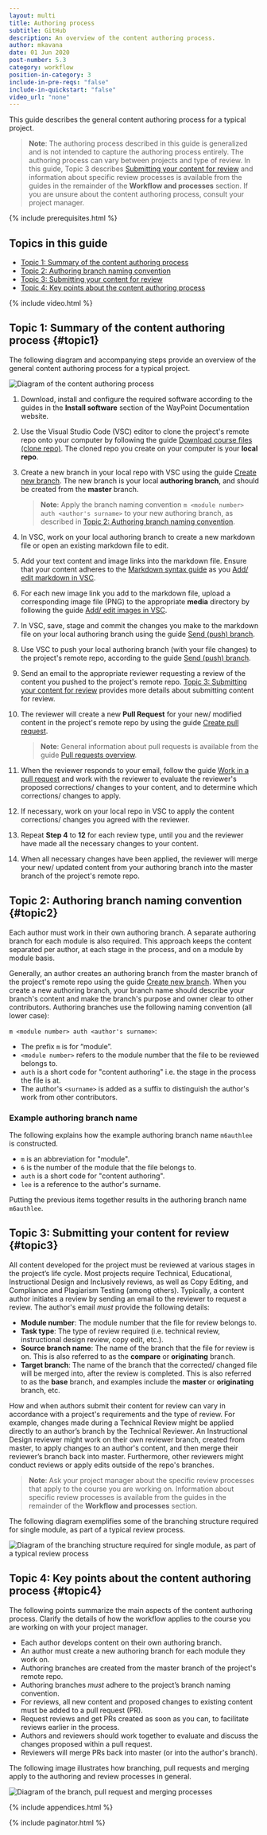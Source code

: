 ```yaml
---
layout: multi
title: Authoring process
subtitle: GitHub
description: An overview of the content authoring process.
author: mkavana
date: 01 Jun 2020
post-number: 5.3
category: workflow
position-in-category: 3
include-in-pre-reqs: "false"
include-in-quickstart: "false"
video_url: "none"
---
```


This guide describes the general content authoring process for a typical project.

> **Note**: The authoring process described in this guide is generalized and is not intended to capture the authoring process entirely. The authoring process can vary between projects and type of review. In this guide, Topic 3 describes [Submitting your content for review](#topic3) and information about specific review processes is available from the guides in the remainder of the **Workflow and processes** section. If you are unsure about the content authoring process, consult your project manager.

{% include prerequisites.html %}

## Topics in this guide

- [Topic 1: Summary of the content authoring process](#topic1)
- [Topic 2: Authoring branch naming convention](#topic2)
- [Topic 3: Submitting your content for review](#topic3)
- [Topic 4: Key points about the content authoring process](#topic4)

{% include video.html %}

## Topic 1: Summary of the content authoring process {#topic1}

The following diagram and accompanying steps provide an overview of the general content authoring process for a typical project.

![Diagram of the content authoring process](../assets/images/05-workflow/author/github/01-author-process.png)

1. Download, install and configure the required software according to the guides in the **Install software** section of the WayPoint Documentation website.

2. Use the Visual Studio Code (VSC) editor to clone the project's remote repo onto your computer by following the guide [Download course files (clone repo)]({{site.baseurl}}/download-files/clone-repo.html). The cloned repo you create on your computer is your **local repo**.

3. Create a new branch in your local repo with VSC using the guide [Create new branch]({{site.baseurl}}/branches/new-branch.html). The new branch is your local **authoring branch**, and should be created from the **master** branch.

    > **Note**: Apply the branch naming convention `m <module number> auth <author's surname>` to your new authoring branch, as described in [Topic 2: Authoring branch naming convention](#topic2).

4. In VSC, work on your local authoring branch to create a new markdown file or open an existing markdown file to edit.

5. Add your text content and image links into the markdown file. Ensure that your content adheres to the [Markdown syntax guide]({{site.baseurl}}/add-content/syntax.html) as you [Add/ edit markdown in VSC]({{site.baseurl}}/add-content/edit-in-vsc.html).

6. For each new image link you add to the markdown file, upload a corresponding image file (PNG) to the appropriate **media** directory by following the guide [Add/ edit images in VSC]({{site.baseurl}}/add-content/add-images.html).

7. In VSC, save, stage and commit the changes you make to the markdown file on your local authoring branch using the guide [Send (push) branch]({{site.baseurl}}/branches/push-branch.html).

8. Use VSC to push your local authoring branch (with your file changes) to the project's remote repo, according to the guide [Send (push) branch]({{site.baseurl}}/branches/push-branch.html).

9. Send an email to the appropriate reviewer requesting a review of the content you pushed to the project's remote repo. [Topic 3: Submitting your content for review](#topic3) provides more details about submitting content for review.

10. The reviewer will create a new **Pull Request** for your new/ modified content in the project's remote repo by using the guide [Create pull request]({{site.baseurl}}/pull-requests/create-pr.html).

    > **Note**: General information about pull requests is available from the guide [Pull requests overview]({{site.baseurl}}/pull-requests/pr-overview.html).

11. When the reviewer responds to your email, follow the guide [Work in a pull request]({{site.baseurl}}/pull-requests/work-in-pr.html) and work with the reviewer to evaluate the reviewer's proposed corrections/ changes to your content, and to determine which corrections/ changes to apply.

12. If necessary, work on your local repo in VSC to apply the content corrections/ changes you agreed with the reviewer.

13. Repeat **Step 4** to **12** for each review type, until you and the reviewer have made all the necessary changes to your content.

14. When all necessary changes have been applied, the reviewer will merge your new/ updated content from your authoring branch into the master branch of the project's remote repo.

## Topic 2: Authoring branch naming convention {#topic2}

Each author must work in their own authoring branch. A separate authoring branch for each module is also required. This approach keeps the content separated per author, at each stage in the process, and on a module by module basis.

Generally, an author creates an authoring branch from the master branch of the project's remote repo using the guide [Create new branch]({{site.baseurl}}/branches/new-branch.html). When you create a new authoring branch, your branch name should describe your branch's content and make the branch's purpose and owner clear to other contributors. Authoring branches use the following naming convention (all lower case):

`m <module number> auth <author's surname>`:

- The prefix `m` is for “module”.
- `<module number>` refers to the module number that the file to be reviewed belongs to.
- `auth` is a short code for "content authoring" i.e. the stage in the process the file is at.
- The author's `<surname>` is added as a suffix to distinguish the author's work from other contributors.

### Example authoring branch name

The following explains how the example authoring branch name `m6authlee` is constructed.

- `m` is an abbreviation for "module".
- `6` is the number of the module that the file belongs to.
- `auth` is a short code for "content authoring".
- `lee` is a reference to the author's surname.

Putting the previous items together results in the authoring branch name `m6authlee`.

## Topic 3: Submitting your content for review {#topic3}

All content developed for the project must be reviewed at various stages in the project’s life cycle. Most projects require Technical, Educational, Instructional Design and Inclusively reviews, as well as Copy Editing, and Compliance and Plagiarism Testing (among others). Typically, a content author initiates a review by sending an email to the reviewer to request a review. The author's email *must* provide the following details:

- **Module number**: The module number that the file for review belongs to.
- **Task type**: The type of review required (i.e. technical review, instructional design review, copy edit, etc.).
- **Source branch name**: The name of the branch that the file for review is on. This is also referred to as the **compare** or **originating** branch.
- **Target branch**: The name of the branch that the corrected/ changed file will be merged into, after the review is completed. This is also referred to as the **base** branch, and examples include the **master** or **originating** branch, etc.

How and when authors submit their content for review can vary in accordance with a project's requirements and the type of review. For example, changes made during a Technical Review might be applied directly to an author’s branch by the Technical Reviewer. An Instructional Design reviewer might work on their own reviewer branch, created from master, to apply changes to an author's content, and then merge their reviewer’s branch back into master. Furthermore, other reviewers might conduct reviews or apply edits outside of the repo's branches.

> **Note**: Ask your project manager about the specific review processes that apply to the course you are working on. Information about specific review processes is available from the guides in the remainder of the **Workflow and processes** section.

The following diagram exemplifies some of the branching structure required for single module, as part of a typical review process.

![Diagram of the branching structure required for single module, as part of a typical review process](../assets/images/05-workflow/author/github/02-branch-structure.png)

## Topic 4: Key points about the content authoring process {#topic4}

The following points summarize the main aspects of the content authoring process. Clarify the details of how the workflow applies to the course you are working on with your project manager.

- Each author develops content on their own authoring branch.
- An author must create a new authoring branch for each module they work on.
- Authoring branches are created from the master branch of the project's remote repo.
- Authoring branches *must* adhere to the project’s branch naming convention.
- For reviews, all new content and proposed changes to existing content must be added to a pull request (PR).
- Request reviews and get PRs created as soon as you can, to facilitate reviews earlier in the process.
- Authors and reviewers should work together to evaluate and discuss the changes proposed within a pull request.
- Reviewers will merge PRs back into master (or into the author's branch).

The following image illustrates how branching, pull requests and merging apply to the authoring and review processes in general.

![Diagram of the branch, pull request and merging processes](../assets/images/05-workflow/author/github/03-pr-process.png)

{% include appendices.html %}

{% include paginator.html %}
